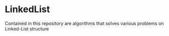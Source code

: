 # LinkedList
Contained in this repository are algorithms that solves various problems on Linked-List structure
